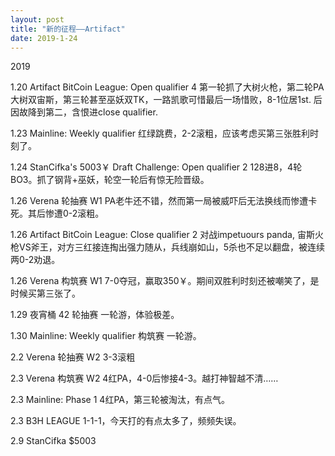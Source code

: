 ```yaml
---
layout: post
title: "新的征程——Artifact"
date: 2019-1-24
---
```


2019

1.20 Artifact BitCoin League: Open qualifier 4
第一轮抓了大树火枪，第二轮PA大树双宙斯，第三轮甚至巫妖双TK，一路凯歌可惜最后一场惜败，8-1位居1st.
后因故降到第二，含恨进close qualifier.

1.23 Mainline: Weekly qualifier
红绿跳费，2-2滚粗，应该考虑买第三张胜利时刻了。

1.24 StanCifka's 5003￥ Draft Challenge: Open qualifier 2
128进8，4轮BO3。抓了钢背+巫妖，轮空一轮后有惊无险晋级。

1.26 Verena 轮抽赛 W1
PA老牛还不错，然而第一局被威吓后无法换线而惨遭卡死。其后惨遭0-2滚粗。

1.26 Artifact BitCoin League: Close qualifier 2
对战impetuours panda, 宙斯火枪VS斧王，对方三红接连掏出强力随从，兵线崩如山，5杀也不足以翻盘，被连续两0-2劝退。

1.26 Verena 构筑赛 W1
7-0夺冠，赢取350￥。期间双胜利时刻还被嘲笑了，是时候买第三张了。

1.29 夜宵桶 42 轮抽赛
一轮游，体验极差。

1.30 Mainline: Weekly qualifier 构筑赛
一轮游。

2.2 Verena 轮抽赛 W2
3-3滚粗

2.3 Verena 构筑赛 W2
4红PA，4-0后惨接4-3。越打神智越不清……

2.3 Mainline: Phase 1
4红PA，第三轮被淘汰，有点气。

2.3 B3H LEAGUE
1-1-1，今天打的有点太多了，频频失误。

2.9 StanCifka $5003
